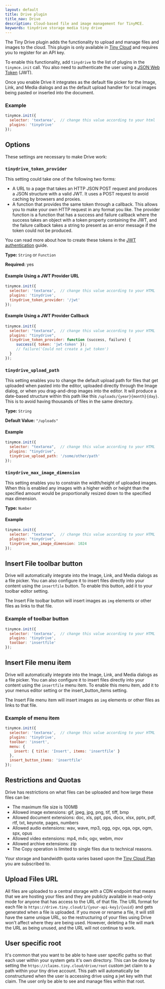 ```yaml
---
layout: default
title: Drive plugin
title_nav: Drive
description: Cloud-based file and image management for TinyMCE.
keywords: tinydrive storage media tiny drive
---
```


The Tiny Drive plugin adds the functionality to upload and manage files and images to the cloud. This plugin is only available in [Tiny Cloud](https://www.tiny.cloud/download/) and requires you to register for an API key.

To enable this functionality, add `tinydrive` to the list of plugins in the `tinymce.init` call. You also need to authenticate the user using a [JSON Web Token]({{site.baseurl}}/configure/jwt-authentication) (JWT).

Once you enable Drive it integrates as the default file picker for the Image, Link, and Media dialogs and as the default upload handler for local images being pasted or inserted into the document.


### Example

```js
tinymce.init({
  selector: 'textarea',  // change this value according to your html
  plugins: 'tinydrive'
});
```

## Options

These settings are necessary to make Drive work:

### `tinydrive_token_provider`

This setting could take one of the following two forms:

* A URL to a page that takes an HTTP JSON POST request and produces a JSON structure with a valid JWT. It uses a POST request to avoid caching by browsers and proxies.
* A function that provides the same token through a callback. This allows you to make your own HTTP request in any format you like. The provider function is a function that has a success and failure callback where the success takes an object with a token property containing the JWT, and the failure callback takes a string to present as an error message if the token could not be produced.

You can read more about how to create these tokens in the [JWT authentication]({{site.baseurl}}/configure/jwt-authentication/) guide.

**Type:** `String` or `Function`

**Required:** yes

#### Example Using a JWT Provider URL

```js
tinymce.init({
  selector: 'textarea',  // change this value according to your HTML
  plugins: 'tinydrive',
  tinydrive_token_provider: '/jwt'
});
```

#### Example Using a JWT Provider Callback

```js
tinymce.init({
  selector: "textarea",  // change this value according to your HTML
  plugins: "tinydrive",
  tinydrive_token_provider: function (success, failure) {
     success({ token: 'jwt-token' });
     // failure('Could not create a jwt token')
  }
});
```

### `tinydrive_upload_path`

This setting enables you to change the default upload path for files that get uploaded when pasted into the editor, uploaded directly through the Image dialog, or when you drag-and-drop images into the editor. It will produce a date-based structure within this path like this `/uploads/{year}{month}{day}`. This is to avoid having thousands of files in the same directory.

**Type:** `String`

**Default Value:** `"/uploads"`

#### Example

```js
tinymce.init({
  selector: "textarea",  // change this value according to your HTML
  plugins: "tinydrive",
  tinydrive_upload_path: '/some/other/path'
});
```

### `tinydrive_max_image_dimension`

This setting enables you to constrain the width/height of uploaded images. When this is enabled any images with a higher width or height than the specified amount would be proportionally resized down to the specified max dimension.

**Type:** `Number`

#### Example

```js
tinymce.init({
  selector: "textarea",  // change this value according to your HTML
  plugins: "tinydrive",
  tinydrive_max_image_dimension: 1024
});
```

## Insert File toolbar button

Drive will automatically integrate into the Image, Link, and Media dialogs as a file picker. You can also configure it to insert files directly into your content using the `insertfile` button. To enable this button, add it to your toolbar editor setting.

The Insert File toolbar button will insert images as `img` elements or other files as links to that file.

### Example of toolbar button

```js
tinymce.init({
  selector: 'textarea',  // change this value according to your HTML
  plugins: 'tinydrive',
  toolbar: 'insertfile'
});
```

## Insert File menu item

Drive will automatically integrate into the Image, Link, and Media dialogs as a file picker. You can also configure it to insert files directly into your content using the `insertfile` menu item. To enable this menu item, add it to your menus editor setting or the insert_button_items setting.

The Insert File menu item will insert images as `img` elements or other files as links to that file.

### Example of menu item

```js
tinymce.init({
  selector: 'textarea',  // change this value according to your HTML
  plugins: 'tinydrive',
  toolbar: 'insert',
  menu: {
    insert: { title: 'Insert', items: 'insertfile' }
  },
  insert_button_items: 'insertfile'
});
```

## Restrictions and Quotas

Drive has restrictions on what files can be uploaded and how large these files can be:

* The maximum file size is 100MB
* Allowed image extensions: gif, jpeg, jpg, png, tif, tiff, bmp
* Allowed document extensions: doc, xls, ppt, pps, docx, xlsx, pptx, pdf, rtf, txt, keynote, pages, numbers
* Allowed audio extensions: wav, wave, mp3, ogg, ogv, oga, ogx, ogm, spx, opus
* Allowed video extensions: mp4, m4v, ogv, webm, mov
* Allowed archive extensions: zip
* The Copy operation is limited to single files due to technical reasons.

Your storage and bandwidth quota varies based upon the [Tiny Cloud Plan](https://www.tiny.cloud/pricing/) you are subscribed to.

## Upload Files URL

All files are uploaded to a central storage with a CDN endpoint that means that we are hosting your files and they are publicly available in read-only mode for anyone that has access to the URL of that file.
The URL format for each file is `https://drive.tiny.cloud/1/{your-api-key}/{uuid}` and gets generated when a file is uploaded.
If you move or rename a file, it will still have the same unique URL, so the restructuring of your files using Drive won't affect where they are being used. However, deleting a file will mark the URL as being unused, and the URL will not continue to work.

## User specific root

It's common that you want to be able to have user specific paths so that each user within your system gets it's own directory. This can be done by setting the `https://claims.tiny.cloud/drive/root` custom jwt claim to a path within your tiny drive account. This path will automatically be constructured when the user is accessing drive using a jwt key with that claim. The user only be able to see and manage files within that root.